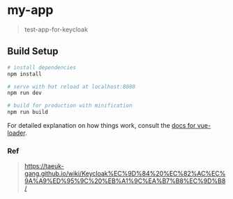 # my-app

> test-app-for-keycloak

## Build Setup

``` bash
# install dependencies
npm install

# serve with hot reload at localhost:8080
npm run dev

# build for production with minification
npm run build
```

For detailed explanation on how things work, consult the [docs for vue-loader](http://vuejs.github.io/vue-loader).

### Ref
> https://taeuk-gang.github.io/wiki/Keycloak%EC%9D%84%20%EC%82%AC%EC%9A%A9%ED%95%9C%20%EB%A1%9C%EA%B7%B8%EC%9D%B8/